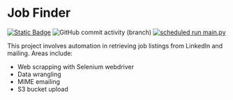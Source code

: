# Job Finder
<a href="https://github.com/sienlonglim/job-finder"><img alt="Static Badge" src="https://img.shields.io/badge/github-black?style=flat-square&logo=github"></a> <img alt="GitHub commit activity (branch)" src="https://img.shields.io/github/commit-activity/t/sienlonglim/job-finder"> [![scheduled run main.py](https://github.com/sienlonglim/job-finder/actions/workflows/actions.yaml/badge.svg)](https://github.com/sienlonglim/job-finder/actions/workflows/actions.yaml)

This project involves automation in retrieving job listings from LinkedIn and mailing. Areas include:
- Web scrapping with Selenium webdriver
- Data wrangling
- MIME emailing
- S3 bucket upload
